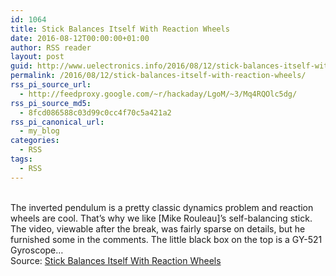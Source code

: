 ```yaml
---
id: 1064
title: Stick Balances Itself With Reaction Wheels
date: 2016-08-12T00:00:00+01:00
author: RSS reader
layout: post
guid: http://www.uelectronics.info/2016/08/12/stick-balances-itself-with-reaction-wheels/
permalink: /2016/08/12/stick-balances-itself-with-reaction-wheels/
rss_pi_source_url:
  - http://feedproxy.google.com/~r/hackaday/LgoM/~3/Mq4RQOlc5dg/
rss_pi_source_md5:
  - 8fcd086588c03d99c0cc4f70c5a421a2
rss_pi_canonical_url:
  - my_blog
categories:
  - RSS
tags:
  - RSS
---
```

&#013;  
The inverted pendulum is a pretty classic dynamics problem and reaction wheels are cool. That’s why we like [Mike Rouleau]’s self-balancing stick. The video, viewable after the break, was fairly sparse on details, but he furnished some in the comments. The little black box on the top is a GY-521 Gyroscope…&#013;  
Source: <a href="http://feedproxy.google.com/~r/hackaday/LgoM/~3/Mq4RQOlc5dg/" target="_blank">Stick Balances Itself With Reaction Wheels</a>